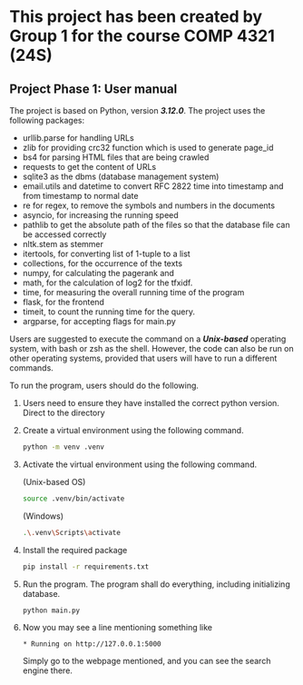 # This project has been created by Group 1 for the course COMP 4321 (24S)

## Project Phase 1: User manual

The project is based on Python, version ***3.12.0***. The project uses the following packages:

- urllib.parse for handling URLs
- zlib for providing crc32 function which is used to generate page_id
- bs4 for parsing HTML files that are being crawled
- requests to get the content of URLs
- sqlite3 as the dbms (database management system)
- email.utils and datetime to convert RFC 2822 time into timestamp and from timestamp to normal date
- re for regex, to remove the symbols and numbers in the documents
- asyncio, for increasing the running speed
- pathlib to get the absolute path of the files so that the database file can be accessed correctly
- nltk.stem as stemmer
- itertools, for converting list of 1-tuple to a list
- collections, for the occurrence of the texts
- numpy, for calculating the pagerank and
- math, for the calculation of log2 for the tfxidf.
- time, for measuring the overall running time of the program
- flask, for the frontend
- timeit, to count the running time for the query. 
- argparse, for accepting flags for main.py

Users are suggested to execute the command on a **_Unix-based_** operating system, with bash or zsh as the shell. However, the code can also be run on other operating systems, provided that users will have to run a different commands. 

To run the program, users should do the following. 

1. Users need to ensure they have installed the correct python version. Direct to the directory 

2. Create a virtual environment using the following command. 

    ```bash
    python -m venv .venv
    ```

3. Activate the virtual environment using the following command.

    (Unix-based OS)
    ```bash
    source .venv/bin/activate
    ```

    (Windows)
    ```bash
    .\.venv\Scripts\activate
    ```
    
    
4. Install the required package

    ```bash
    pip install -r requirements.txt
    ```

5. Run the program. The program shall do everything, including initializing database.

    ```bash
    python main.py
    ```
   
6. Now you may see a line mentioning something like
   
   ```
   * Running on http://127.0.0.1:5000
   ```
   
   Simply go to the webpage mentioned, and you can see the search engine there. 
